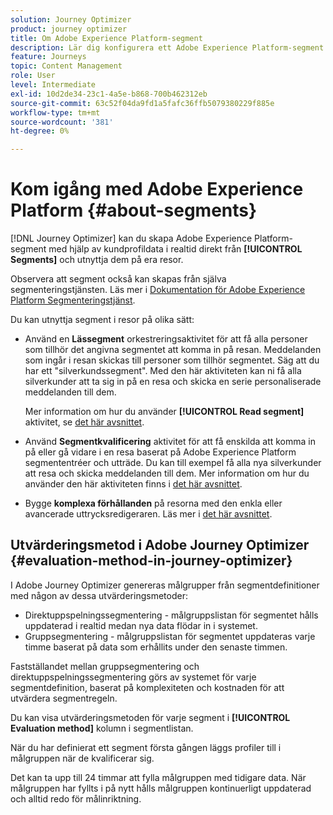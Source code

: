 ```yaml
---
solution: Journey Optimizer
product: journey optimizer
title: Om Adobe Experience Platform-segment
description: Lär dig konfigurera ett Adobe Experience Platform-segment
feature: Journeys
topic: Content Management
role: User
level: Intermediate
exl-id: 10d2de34-23c1-4a5e-b868-700b462312eb
source-git-commit: 63c52f04da9fd1a5fafc36ffb5079380229f885e
workflow-type: tm+mt
source-wordcount: '381'
ht-degree: 0%

---
```


# Kom igång med Adobe Experience Platform {#about-segments}

[!DNL Journey Optimizer]  kan du skapa Adobe Experience Platform-segment med hjälp av kundprofildata i realtid direkt från **[!UICONTROL Segments]** och utnyttja dem på era resor.

Observera att segment också kan skapas från själva segmenteringstjänsten. Läs mer i [Dokumentation för Adobe Experience Platform Segmenteringstjänst](https://experienceleague.adobe.com/docs/experience-platform/segmentation/home.html).

Du kan utnyttja segment i resor på olika sätt:

* Använd en **Lässegment** orkestreringsaktivitet för att få alla personer som tillhör det angivna segmentet att komma in på resan. Meddelanden som ingår i resan skickas till personer som tillhör segmentet. Säg att du har ett &quot;silverkundssegment&quot;. Med den här aktiviteten kan ni få alla silverkunder att ta sig in på en resa och skicka en serie personaliserade meddelanden till dem.

   Mer information om hur du använder **[!UICONTROL Read segment]** aktivitet, se [det här avsnittet](../building-journeys/read-segment.md#configuring-segment-trigger-activity).

* Använd **Segmentkvalificering** aktivitet för att få enskilda att komma in på eller gå vidare i en resa baserat på Adobe Experience Platform segmententréer och utträde. Du kan till exempel få alla nya silverkunder att resa och skicka meddelanden till dem. Mer information om hur du använder den här aktiviteten finns i [det här avsnittet](../building-journeys/segment-qualification-events.md).

* Bygge **komplexa förhållanden** på resorna med den enkla eller avancerade uttrycksredigeraren. Läs mer i [det här avsnittet](../building-journeys/condition-activity.md#using-a-segment).

## Utvärderingsmetod i Adobe Journey Optimizer {#evaluation-method-in-journey-optimizer}

I Adobe Journey Optimizer genereras målgrupper från segmentdefinitioner med någon av dessa utvärderingsmetoder:

* Direktuppspelningssegmentering - målgruppslistan för segmentet hålls uppdaterad i realtid medan nya data flödar in i systemet.
* Gruppsegmentering - målgruppslistan för segmentet uppdateras varje timme baserat på data som erhållits under den senaste timmen.

Fastställandet mellan gruppsegmentering och direktuppspelningssegmentering görs av systemet för varje segmentdefinition, baserat på komplexiteten och kostnaden för att utvärdera segmentregeln.

Du kan visa utvärderingsmetoden för varje segment i **[!UICONTROL Evaluation method]** kolumn i segmentlistan.

När du har definierat ett segment första gången läggs profiler till i målgruppen när de kvalificerar sig.

Det kan ta upp till 24 timmar att fylla målgruppen med tidigare data. När målgruppen har fyllts i på nytt hålls målgruppen kontinuerligt uppdaterad och alltid redo för målinriktning.
